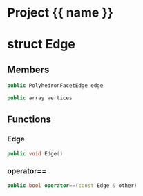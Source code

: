 <script setup>
import {useRoute} from 'vitepress'
const {path} = useRoute()
const tokens = path.split('/')
const words = tokens[2].split('-');
for (let i = 0; i < words.length; i++) {
    words[i] = words[i].charAt(0).toUpperCase() + words[i].slice(1);
    words[i] = words[i].replace('geode', 'Geode')
}
const name = words.join('-');
</script>
# Project {{ name }}

# struct Edge


## Members

```cpp
public PolyhedronFacetEdge edge

```

```cpp
public array vertices

```



## Functions

### Edge

```cpp
public void Edge()
```


### operator==

```cpp
public bool operator==(const Edge & other)
```




